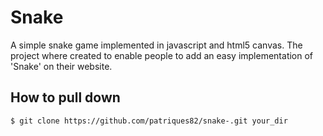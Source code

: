 # Snake

A simple snake game implemented in javascript and html5 canvas. The project where created to enable people to add an easy implementation of 'Snake' on their website. 

## How to pull down 

<pre><code>$ git clone https://github.com/patriques82/snake-.git your_dir</code></pre>
